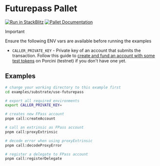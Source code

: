 # Futurepass Pallet

[![Run in StackBlitz](https://img.shields.io/badge/Open_in_StackBlitz-1269D3?style=for-the-badge&logo=stackblitz&logoColor=white)](https://stackblitz.com/github/futureversecom/trn-examples?file=examples%2Fsubstrate%2Fuse-futurepass%2FREADME.md&title=Futurepass%20Pallet%20Examples) [![Pallet Documentation](https://img.shields.io/badge/Pallet_Documentation-black?style=for-the-badge&logo=googledocs&logoColor=white)](https://docs-beta.therootnetwork.com/buidl/substrate/pallet-futurepass)

> [!IMPORTANT]
> Ensure the following ENV vars are available before running the examples
>
> - `CALLER_PRIVATE_KEY` - Private key of an account that submits the transaction. Follow this guide to [create and fund an account with some test tokens](../../GUIDES.md) on Porcini (testnet) if you don't have one yet.

## Examples

```bash
# change your working directory to this example first
cd examples/substrate/use-futurepass

# export all required environments
export CALLER_PRIVATE_KEY=

# creates new FPass account
pnpm call:createAccount

# call an extrinsic as FPass account
pnpm call:proxyExtrinsic

# decode error when using proxyExtrinsic
pnpm call:decodeProxyError

# register a delegate to FPass account
pnpm call:registerDelegate

```
